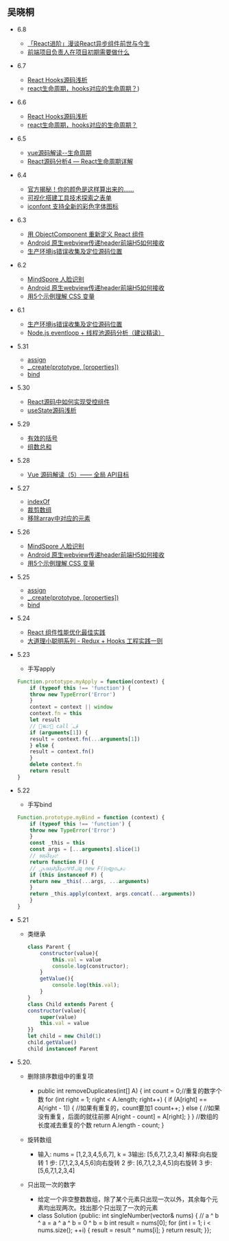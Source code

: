 ## 吴晓桐
- 6.8
   - [「React进阶」漫谈React异步组件前世与今生](https://juejin.cn/post/6970845778713509919)
   - ​[前端项目负责人在项目初期需要做什么](https://juejin.cn/post/6968874442554343455)
- 6.7
  - [React Hooks源码浅析](https://zhuanlan.zhihu.com/p/68842478)
  - ​[react生命周期，hooks对应的生命周期？](https://www.cnblogs.com/cxyqts/p/14401737.html?ivk_sa=1024320u))
- 6.6
  - [React Hooks源码浅析](https://zhuanlan.zhihu.com/p/68842478)
  - ​[react生命周期，hooks对应的生命周期？](https://www.cnblogs.com/cxyqts/p/14401737.html?ivk_sa=1024320u)

- 6.5
  - [vue源码解读--生命周期](https://www.jianshu.com/p/4748048ed02b)
  - [React源码分析4 — React生命周期详解](https://blog.csdn.net/u013510838/article/details/58070092)

- 6.4
  - [官方揭秘！你的颜色是这样算出来的…… ](https://juejin.cn/post/6968344281786351629)
   - [可视化搭建工具技术探索之表单](https://juejin.cn/post/6965336033395212302)
   - [iconfont 支持全新的彩色字体图标](https://juejin.cn/post/6960108736966819848)
- 6.3
   - [用 ObjectComponent 重新定义 React 组件](https://juejin.cn/post/6969536778927603725)
   - [Android 原生webview传递header前端H5如何接收](https://juejin.cn/post/6965336033395212302)
   - [生产环境js错误收集及定位源码位置](https://juejin.cn/post/6960108736966819848)
- 6.2
   - [ MindSpore 人脸识别](https://juejin.cn/post/6965741051646574628)
   - [Android 原生webview传递header前端H5如何接收](https://juejin.cn/post/6965336033395212302)
   - [用5个示例理解 CSS 变量](https://juejin.cn/post/6966387853483835429)
- 6.1
  - [生产环境js错误收集及定位源码位置](https://juejin.cn/post/6960108736966819848)
  - [Node.js eventloop + 线程池源码分析（建议精读）](https://juejin.cn/post/6951303053739819038)
- 5.31
   - [assign](https://www.lodashjs.com/docs/lodash.assign)
   - [_.create(prototype, [properties])](https://www.lodashjs.com/docs/lodash.create)
   - [bind](https://www.lodashjs.com/docs/lodash.bind)
- 5.30
    - [React源码中如何实现受控组件](https://zhuanlan.zhihu.com/p/267008933)
    - ​[useState源码浅析](https://blog.csdn.net/weixin_33786077/article/details/91466681)
- 5.29
    - [有效的括号](https://leetcode-cn.com/problems/valid-parentheses/solution/valid-parentheses-fu-zhu-zhan-fa-by-jin407891080/)
    - [组数总和](https://leetcode-cn.com/problems/combination-sum/solution/zu-he-zong-he-by-leetcode-solution/)
- 5.28
   - [Vue 源码解读（5）—— 全局 API目标](https://juejin.cn/post/6952643167715852319)
- 5.27
   - [indexOf](https://www.lodashjs.com/docs/lodash.indexOf)
   - [裁剪数组](https://www.lodashjs.com/docs/lodash.slice)
   - [移除array中对应的元素](https://www.lodashjs.com/docs/lodash.pullAt)
- 5.26
   - [ MindSpore 人脸识别](https://juejin.cn/post/6965741051646574628)
   - [Android 原生webview传递header前端H5如何接收](https://juejin.cn/post/6965336033395212302)
   - [用5个示例理解 CSS 变量](https://juejin.cn/post/6966387853483835429)
- 5.25
   - [assign](https://www.lodashjs.com/docs/lodash.assign)
   - [_.create(prototype, [properties])](https://www.lodashjs.com/docs/lodash.create)
   - [bind](https://www.lodashjs.com/docs/lodash.bind)
- 5.24
  - [React 组件性能优化最佳实践](https://juejin.cn/post/6965747225154732069)
   - [大道理小聪明系列 - Redux + Hooks 工程实践一则](https://juejin.cn/post/6965732983781195807)
- 5.23
    - 手写apply
    ```js
    Function.prototype.myApply = function(context) {
        if (typeof this !== 'function') {
        throw new TypeError('Error')
        }
        context = context || window
        context.fn = this
        let result
        // ॒ቘ݇හ޾ call ํڦ܄
        if (arguments[1]) {
        result = context.fn(...arguments[1])
        } else {
        result = context.fn()
        }
        delete context.fn
        return result
    }
    ```
- 5.22
    - 手写bind
    ```js
    Function.prototype.myBind = function (context) {
        if (typeof this !== 'function') {
        throw new TypeError('Error')
        }
        const _this = this
        const args = [...arguments].slice(1)
        // ᬬࢧӞӻڍහ
        return function F() {
        // ࢩԅᬬࢧԧӞӻڍහ҅౯ժݢզ new F()҅ಅզᵱᥝڣෙ
        if (this instanceof F) {
        return new _this(...args, ...arguments)
        }
        return _this.apply(context, args.concat(...arguments))
        }
    }   
    ```
- 5.21
  - 类继承
    ```js 
    class Parent {
        constructor(value){
            this.val = value
            console.log(constructor);
        }
        getValue(){
            console.log(this.val);
        }
    } 
    class Child extends Parent {
    constructor(value){
        super(value)
        this.val = value
    }}
    let child = new Child(1)
    child.getValue()
    child instanceof Parent
    ```
- 5.20.
    - 删除排序数组中的重复项 
        - public int removeDuplicates(int[] A) {
                int count = 0;//重复的数字个数
                for (int right = 1; right < A.length; right++) {
                    if (A[right] == A[right - 1]) {
                        //如果有重复的，count要加1
                        count++;
                    } else {
                        //如果没有重复，后面的就往前挪
                        A[right - count] = A[right];
                    }
                }
                //数组的长度减去重复的个数
                return A.length - count;
            }
    
    - 旋转数组
        - 输入: nums = [1,2,3,4,5,6,7], k = 3输出: [5,6,7,1,2,3,4] 解释:向右旋转 1 步: [7,1,2,3,4,5,6]向右旋转 2 步: [6,7,1,2,3,4,5]向右旋转 3 步: [5,6,7,1,2,3,4]
    
        
    - 只出现一次的数字
        - 给定一个非空整数数组，除了某个元素只出现一次以外，其余每个元素均出现两次。找出那个只出现了一次的元素
        - class Solution {public:
            int singleNumber(vector<int>& nums) {
                // a ^ b ^ a = a ^ a ^ b = 0 ^ b = b
                int result = nums[0];
                for (int i = 1; i < nums.size(); ++i) {
                    result = result ^ nums[i];
                }
                return result;
            }};
  
    
